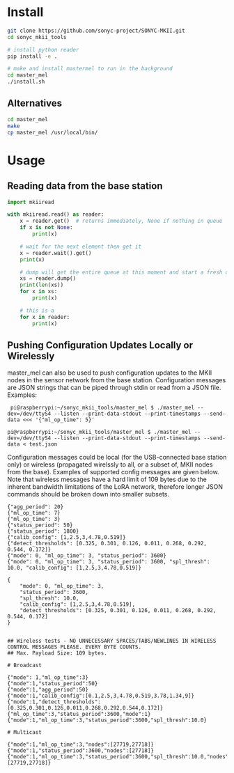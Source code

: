 # Install

```bash
git clone https://github.com/sonyc-project/SONYC-MKII.git
cd sonyc_mkii_tools

# install python reader
pip install -e .

# make and install mastermel to run in the background
cd master_mel
./install.sh
```

## Alternatives

```bash
cd master_mel
make
cp master_mel /usr/local/bin/
```

# Usage
## Reading data from the base station
```python
import mkiiread

with mkiiread.read() as reader:
    x = reader.get()  # returns immediately, None if nothing in queue
    if x is not None:
        print(x)

    # wait for the next element then get it
    x = reader.wait().get()
    print(x)

    # dump will get the entire queue at this moment and start a fresh queue
    xs = reader.dump()
    print(len(xs))
    for x in xs:
        print(x)

    # this is a
    for x in reader:
        print(x)
```

## Pushing Configuration Updates Locally or Wirelessly
master_mel can also be used to push configuration updates to the MKII nodes in the sensor network from the base station. Configuration messages are JSON strings that can be piped through stdin or read from a JSON file. Examples:

` pi@raspberrypi:~/sonyc_mkii_tools/master_mel $ ./master_mel --dev=/dev/ttyS4 --listen --print-data-stdout --print-timestamps --send-data <<< '{"ml_op_time": 5}'`

`pi@raspberrypi:~/sonyc_mkii_tools/master_mel $ ./master_mel --dev=/dev/ttyS4 --listen --print-data-stdout --print-timestamps --send-data < test.json`


Configuration messages could be local (for the USB-connected base station only) or wireless (propagated wirelssly to all, or a subset of, MKII nodes from the base). Examples of supported config messages are given below. Note that wireless messages have a hard limit of 109 bytes due to the inherent bandwidth limitations of the LoRA network, therefore longer JSON commands should be broken down into smaller subsets.

```
{"agg_period": 20}
{"ml_op_time": 7}
{"ml_op_time": 3}
{"status_period": 50}
{"status_period": 1800}
{"calib_config": [1,2.5,3,4.78,0.519]}
{"detect_thresholds": [0.325, 0.301, 0.126, 0.011, 0.268, 0.292, 0.544, 0.172]}
{"mode": 0, "ml_op_time": 3, "status_period": 3600}
{"mode": 0, "ml_op_time": 3, "status_period": 3600, "spl_thresh": 10.0, "calib_config": [1,2.5,3,4.78,0.519]}

{
	"mode": 0, "ml_op_time": 3,
	"status_period": 3600,
	"spl_thresh": 10.0,
	"calib_config": [1,2.5,3,4.78,0.519],
	"detect_thresholds": [0.325, 0.301, 0.126, 0.011, 0.268, 0.292, 0.544, 0.172]
}


## Wireless tests - NO UNNECESSARY SPACES/TABS/NEWLINES IN WIRELESS CONTROL MESSAGES PLEASE. EVERY BYTE COUNTS. 
## Max. Payload Size: 109 bytes.

# Broadcast

{"mode": 1,"ml_op_time":3}
{"mode":1,"status_period":50}
{"mode":1,"agg_period":50}
{"mode":1,"calib_config":[0.1,2.5,3,4.78,0.519,3.78,1.34,9]}
{"mode":1,"detect_thresholds":[0.325,0.301,0.126,0.011,0.268,0.292,0.544,0.172]}
{"ml_op_time":3,"status_period":3600,"mode":1}
{"mode":1,"ml_op_time":3,"status_period":3600,"spl_thresh":10.0}

# Multicast

{"mode":1,"ml_op_time":3,"nodes":[27719,27718]}
{"mode":1,"status_period":3600,"nodes":[27718]}
{"mode":1,"ml_op_time":3,"status_period":3600,"spl_thresh":10.0,"nodes":[27719,27718]}
```
